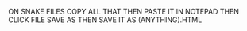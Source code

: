 ON SNAKE FILES COPY ALL THAT THEN PASTE IT IN NOTEPAD THEN CLICK FILE SAVE AS THEN SAVE IT AS (ANYTHING).HTML
